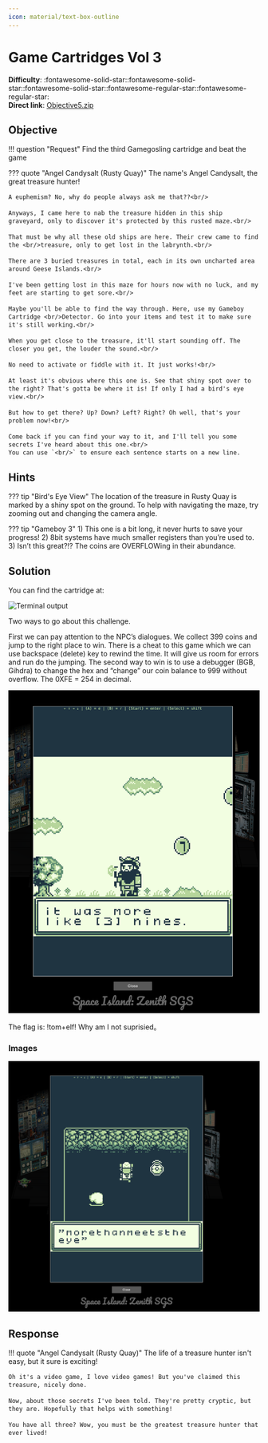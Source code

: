 ```yaml
---
icon: material/text-box-outline
---
```


# Game Cartridges Vol 3

**Difficulty**: :fontawesome-solid-star::fontawesome-solid-star::fontawesome-solid-star::fontawesome-regular-star::fontawesome-regular-star:<br/>
**Direct link**: [Objective5.zip](https://.../)

## Objective

!!! question "Request"
    Find the third Gamegosling cartridge and beat the game

??? quote "Angel Candysalt (Rusty Quay)"
    The name's Angel Candysalt, the great treasure hunter!<br/>

    A euphemism? No, why do people always ask me that??<br/>

    Anyways, I came here to nab the treasure hidden in this ship graveyard, only to discover it's protected by this rusted maze.<br/>

    That must be why all these old ships are here. Their crew came to find the <br/>treasure, only to get lost in the labrynth.<br/>

    There are 3 buried treasures in total, each in its own uncharted area around Geese Islands.<br/>

    I've been getting lost in this maze for hours now with no luck, and my feet are starting to get sore.<br/>

    Maybe you'll be able to find the way through. Here, use my Gameboy Cartridge <br/>Detector. Go into your items and test it to make sure it's still working.<br/>

    When you get close to the treasure, it'll start sounding off. The closer you get, the louder the sound.<br/>

    No need to activate or fiddle with it. It just works!<br/>

    At least it's obvious where this one is. See that shiny spot over to the right? That's gotta be where it is! If only I had a bird's eye view.<br/>

    But how to get there? Up? Down? Left? Right? Oh well, that's your problem now!<br/>

    Come back if you can find your way to it, and I'll tell you some secrets I've heard about this one.<br/>
    You can use `<br/>` to ensure each sentence starts on a new line.

## Hints

??? tip "Bird's Eye View"
    The location of the treasure in Rusty Quay is marked by a shiny spot on the ground. To help with navigating the maze, try zooming out and changing the camera angle.

??? tip "Gameboy 3"
    1) This one is a bit long, it never hurts to save your progress! 2) 8bit systems have much smaller registers than you’re used to. 3) Isn’t this great?!? The coins are OVERFLOWing in their abundance.

## Solution

You can find the cartridge at: 

![Terminal output](../img/objectives/o17/gameboy3.png)

Two ways to go about this challenge. 

First we can pay attention to the NPC’s dialogues. We collect 399 coins and jump to the right place to win. There is a cheat to this game which we can use backspace (delete) key to rewind the time. It will give us room for errors and run do the jumping. The second way to win is to use a debugger (BGB, Gihdra) to change the hex and “change” our coin balance to 999 without overflow. The 0XFE = 254 in decimal. 

![Terminal output](../img/objectives/o17/399.png)

The flag is: !tom+elf!
Why am I not suprisied。 

### Images

![Terminal output](../img/objectives/o17/solved.png)


## Response

!!! quote "Angel Candysalt (Rusty Quay)"
    The life of a treasure hunter isn't easy, but it sure is exciting!

    Oh it's a video game, I love video games! But you've claimed this treasure, nicely done.

    Now, about those secrets I've been told. They're pretty cryptic, but they are. Hopefully that helps with something!

    You have all three? Wow, you must be the greatest treasure hunter that ever lived!
